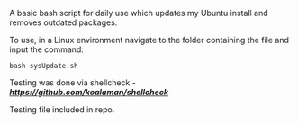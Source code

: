 A basic bash script for daily use which updates my Ubuntu install and removes outdated packages.

To use, in a Linux environment navigate to the folder containing the file and input the command:

    bash sysUpdate.sh

Testing was done via shellcheck - <i><b>https://github.com/koalaman/shellcheck</b></i>

Testing file included in repo. 
